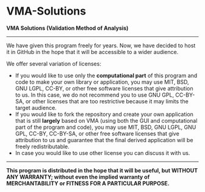 # VMA-Solutions
**VMA Solutions (Validation Method of Analysis)**

---


We have given this program freely for years. Now, we have decided to host it in GitHub in the hope that it will be accessible to a wider audience.


We offer several variation of licenses:

* If you would like to use only the **computational part** of this program and code to make your own library or application, you may use MIT, BSD, GNU LGPL, CC-BY, or other free software licenses that give attribution to us. In this case, we do not recommend you to use GNU GPL, CC-BY-SA, or other licenses that are too restrictive because it may limits the target audience.
* If you would like to fork the repository and create your own application that is still **largely** based on VMA (using both the GUI and computational part of the program and code), you may use MIT, BSD, GNU LGPL, GNU GPL, CC-BY, CC-BY-SA, or other free software licenses that give attribution to us and guarantee that the final derived application will be freely redistributable.
* In case you would like to use other license you can discuss it with us.


---


**This program is distributed in the hope that it will be useful, but WITHOUT ANY WARRANTY; without even the implied warranty of
MERCHANTABILITY or FITNESS FOR A PARTICULAR PURPOSE.**

